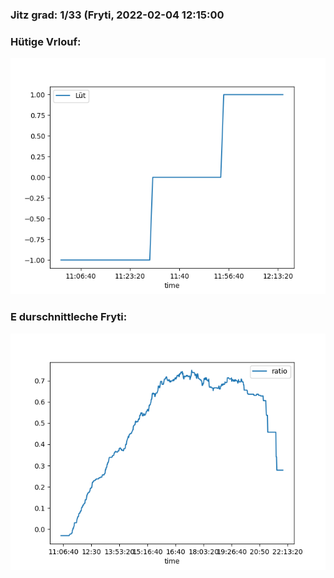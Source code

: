 ### Jitz grad: 1/33 (Fryti, 2022-02-04 12:15:00

### Hütige Vrlouf:
![Graph](Today.png)

### E durschnittleche Fryti:
![Graph](Fryti.png)